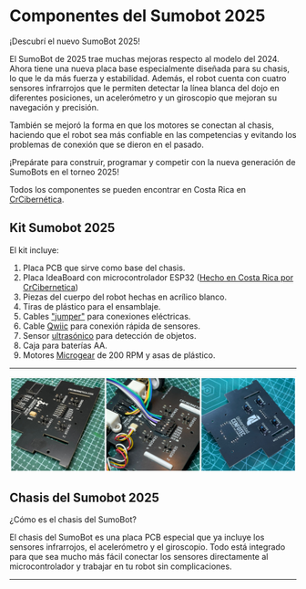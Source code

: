 # Componentes del Sumobot 2025

¡Descubrí el nuevo SumoBot 2025!

El SumoBot de 2025 trae muchas mejoras respecto al modelo del 2024. Ahora tiene una nueva placa base especialmente diseñada para su chasis, lo que le da más fuerza y estabilidad. Además, el robot cuenta con cuatro sensores infrarrojos que le permiten detectar la línea blanca del dojo en diferentes posiciones, un acelerómetro y un giroscopio que mejoran su navegación y precisión.

También se mejoró la forma en que los motores se conectan al chasis, haciendo que el robot sea más confiable en las competencias y evitando los problemas de conexión que se dieron en el pasado.

¡Prepárate para construir, programar y competir con la nueva generación de SumoBots en el torneo 2025!

Todos los componentes se pueden encontrar en Costa Rica en [CrCibernética](https://www.crcibernetica.com/sumobot-universidad-cenfotec/).

  
## Kit Sumobot 2025

El kit incluye:

1. Placa PCB que sirve como base del chasis.
2. Placa IdeaBoard con microcontrolador ESP32 ([Hecho en Costa Rica por CrCibernetica](https://www.crcibernetica.com/crcibernetica-ideaboard/?searchid=2395932&search_query=ideaboard))
3. Piezas del cuerpo del robot hechas en acrílico blanco.  
4. Tiras de plástico para el ensamblaje.  
5. Cables ["jumper"](https://www.crcibernetica.com/female-to-female-jumper-wire-40-pcs-in-one-bunch/?searchid=2395933&search_query=jumper+cables) para conexiones eléctricas.  
6. Cable [Qwiic](https://www.crcibernetica.com/stemma-qt-qwiic-jst-sh-4-pin-cable-20cm/?searchid=2395934&search_query=Qwiic) para conexión rápida de sensores.  
7. Sensor [ultrasónico](https://www.crcibernetica.com/hc-sr05-ultrasonic-distance-sensor/?searchid=2395935&search_query=ultrasonic) para detección de objetos.  
8. Caja para baterías AA.  
9. Motores [Microgear](https://www.crcibernetica.com/micro-gearmotor/?searchid=0&search_query=motor) de 200 RPM y asas de plástico.



---
![Chasis](https://github.com/Universidad-Cenfotec/Sumobot/blob/main/imagenes/chasis2025.png)


## Chasis del Sumobot 2025

¿Cómo es el chasis del SumoBot?

El chasis del SumoBot es una placa PCB especial que ya incluye los sensores infrarrojos, el acelerómetro y el giroscopio. Todo está integrado para que sea mucho más fácil conectar los sensores directamente al microcontrolador y trabajar en tu robot sin complicaciones.

---
